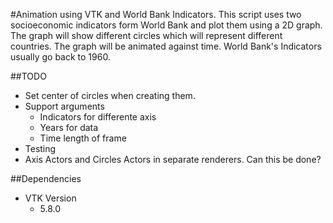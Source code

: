 #Animation using VTK and World Bank Indicators.
This script uses two socioeconomic indicators form World Bank and plot them using a 2D graph. The graph will show different circles which will represent different countries. The graph will be animated against time. World Bank's Indicators usually go back to 1960. 

##TODO
* Set center of circles when creating them.
* Support arguments
  * Indicators for differente axis
  * Years for data
  * Time length of frame
* Testing
* Axis Actors and Circles Actors in separate renderers. Can this be done?

##Dependencies
* VTK Version
  * 5.8.0
